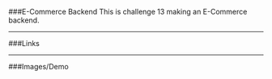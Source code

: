 ###E-Commerce Backend
This is challenge 13 making an E-Commerce backend.

---
###Links

---
###Images/Demo